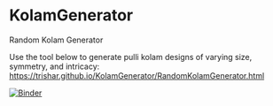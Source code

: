 # KolamGenerator
Random Kolam Generator

Use the tool below to generate pulli kolam designs of varying size, symmetry, and intricacy:
https://trishar.github.io/KolamGenerator/RandomKolamGenerator.html




[![Binder](https://mybinder.org/badge_logo.svg)](https://mybinder.org/v2/gh/trishar/KolamGenerator/master)
